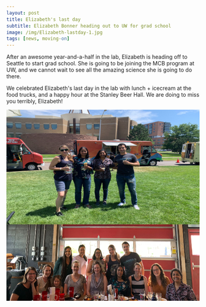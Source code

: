 ```yaml
---
layout: post
title: Elizabeth's last day
subtitle: Elizabeth Bonner heading out to UW for grad school
image: /img/Elizabeth-lastday-1.jpg
tags: [news, moving-on]
---
```


After an awesome year-and-a-half in the lab, Elizabeth is heading off to Seattle to start grad school. She is going to be joining the MCB program at UW, and we cannot wait to see all the amazing science she is going to do there. 

We celebrated Elizabeth's last day in the lab with lunch + icecream at the food trucks, and a happy hour at the Stanley Beer Hall. We are doing to miss you terribly, Elizabeth! 
<br>

<img align="center" src="/img/Elizabeth-lastday-1.jpg" style="width:600px !important;height:300px !important;" />
<img align="center" src="/img/Elizabeth-lastday-2.jpg" style="width:600px !important;height:200px !important;" />

<br>
<br>
